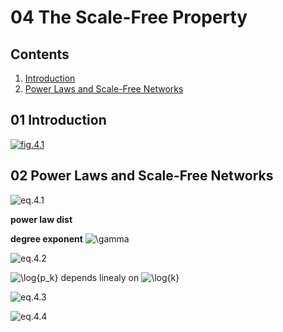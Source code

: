<!--
Filename: 	note.md
Project: 	/Users/shume/Developer/NetworkScience/c04
Author: 	shumez <https://github.com/shumez>
Created: 	2019-03-28 19:54:5
Modified: 	2019-03-28 21:24:34
-----
Copyright (c) 2019 shumez
-->

# 04 The Scale-Free Property

## Contents

01. [Introduction](#01-Introduction)
02. [Power Laws and Scale-Free Networks](#02-Power-Laws-and-Scale-Free-Networks)


## 01 Introduction

[![fig.4.1][fig_04_01]][fig_04_01]


## 02 Power Laws and Scale-Free Networks

![eq.4.1][p_k\sim&space;k^{-\gamma}]

**power law dist** 

**degree exponent** ![][\gamma]

![eq.4.2][\log{p_k}\sim-\gamma\log{k}]

![][\log{p_k}] depends linealy on ![][\log{k}]


![eq.4.3][p_{k_{in}}\sim&space;k^{-\gamma_{in}}]

![eq.4.4][p_{k_{out}}\sim&space;k^{-\gamma_{out}}]





<!-- figure -->
[fig_04_01]: http://networksciencebook.com/images/ch-04/figure-4-1.jpg "Fig.4.1 The Topology of the World Wide Web"


<!-- eq -->
[p_k\sim&space;k^{-\gamma}]: https://latex.codecogs.com/gif.latex?p_k\sim&space;k^{-\gamma} "eq.4.1"
[\log{p_k}\sim-\gamma\log{k}]: https://latex.codecogs.com/gif.latex?\log{p_k}\sim-\gamma\log{k} "eq.4.2" 
[\gamma]: https://latex.codecogs.com/gif.latex?\gamma "\gamma"
[\log{p_k}]: https://latex.codecogs.com/gif.latex?\log{p_k} "\log{p_k}"
[\log{k}]: https://latex.codecogs.com/gif.latex?\log{k} "\log{k}"
[p_{k_{in}}\sim&space;k^{-\gamma_{in}}]: https://latex.codecogs.com/gif.latex?p_{k_{in}}\sim&space;k^{-\gamma_{in}} "eq.4.3" 
[p_{k_{out}}\sim&space;k^{-\gamma_{out}}]: https://latex.codecogs.com/gif.latex?p_{k_{out}}\sim&space;k^{-\gamma_{out}} "eq.4.4"



<!-- <style type="text/css">
	img{width: 50%; float: right;}
</style> -->